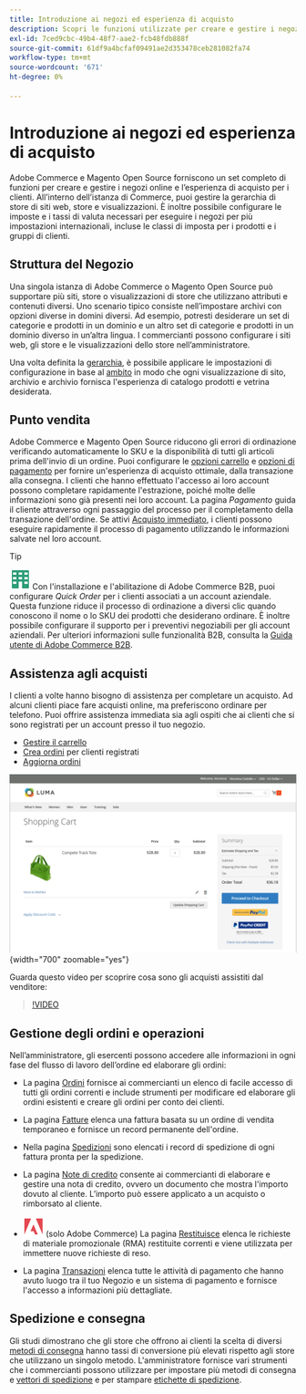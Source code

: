 ```yaml
---
title: Introduzione ai negozi ed esperienza di acquisto
description: Scopri le funzioni utilizzate per creare e gestire i negozi online e l’esperienza di acquisto per i clienti.
exl-id: 7ced9cbc-49b4-48f7-aae2-fcb48fdb888f
source-git-commit: 61df9a4bcfaf09491ae2d353478ceb281082fa74
workflow-type: tm+mt
source-wordcount: '671'
ht-degree: 0%

---
```


# Introduzione ai negozi ed esperienza di acquisto

Adobe Commerce e Magento Open Source forniscono un set completo di funzioni per creare e gestire i negozi online e l’esperienza di acquisto per i clienti. All’interno dell’istanza di Commerce, puoi gestire la gerarchia di store di siti web, store e visualizzazioni. È inoltre possibile configurare le imposte e i tassi di valuta necessari per eseguire i negozi per più impostazioni internazionali, incluse le classi di imposta per i prodotti e i gruppi di clienti.

## Struttura del Negozio

Una singola istanza di Adobe Commerce o Magento Open Source può supportare più siti, store o visualizzazioni di store che utilizzano attributi e contenuti diversi. Uno scenario tipico consiste nell’impostare archivi con opzioni diverse in domini diversi. Ad esempio, potresti desiderare un set di categorie e prodotti in un dominio e un altro set di categorie e prodotti in un dominio diverso in un’altra lingua. I commercianti possono configurare i siti web, gli store e le visualizzazioni dello store nell’amministratore.

Una volta definita la [gerarchia](stores.md), è possibile applicare le impostazioni di configurazione in base al [ambito](../getting-started/websites-stores-views.md#scope-settings) in modo che ogni visualizzazione di sito, archivio e archivio fornisca l&#39;esperienza di catalogo prodotti e vetrina desiderata.

## Punto vendita

Adobe Commerce e Magento Open Source riducono gli errori di ordinazione verificando automaticamente lo SKU e la disponibilità di tutti gli articoli prima dell&#39;invio di un ordine. Puoi configurare le [opzioni carrello](cart.md) e [opzioni di pagamento](checkout-process.md) per fornire un&#39;esperienza di acquisto ottimale, dalla transazione alla consegna. I clienti che hanno effettuato l&#39;accesso ai loro account possono completare rapidamente l&#39;estrazione, poiché molte delle informazioni sono già presenti nei loro account. La pagina _Pagamento_ guida il cliente attraverso ogni passaggio del processo per il completamento della transazione dell&#39;ordine. Se attivi [Acquisto immediato](checkout-instant-purchase.md), i clienti possono eseguire rapidamente il processo di pagamento utilizzando le informazioni salvate nel loro account.

>[!TIP]
>
>![Adobe Commerce B2B](../assets/b2b.svg) Con l&#39;installazione e l&#39;abilitazione di Adobe Commerce B2B, puoi configurare _Quick Order_ per i clienti associati a un account aziendale. Questa funzione riduce il processo di ordinazione a diversi clic quando conoscono il nome o lo SKU dei prodotti che desiderano ordinare. È inoltre possibile configurare il supporto per i preventivi negoziabili per gli account aziendali. Per ulteriori informazioni sulle funzionalità B2B, consulta la [Guida utente di Adobe Commerce B2B](https://experienceleague.adobe.com/docs/commerce-admin/b2b/introduction.html).

## Assistenza agli acquisti

I clienti a volte hanno bisogno di assistenza per completare un acquisto. Ad alcuni clienti piace fare acquisti online, ma preferiscono ordinare per telefono. Puoi offrire assistenza immediata sia agli ospiti che ai clienti che si sono registrati per un account presso il tuo negozio.

- [Gestire il carrello](shopping-assisted-cart-manage.md)
- [Crea ordini](customer-account-create-order.md) per clienti registrati
- [Aggiorna ordini](order-update.md)

![Carrello acquisti](./assets/storefront-cart-price-group-discount.png){width="700" zoomable="yes"}

Guarda questo video per scoprire cosa sono gli acquisti assistiti dal venditore:

>[!VIDEO](https://video.tv.adobe.com/v/343662/?quality=12)

## Gestione degli ordini e operazioni

Nell’amministratore, gli esercenti possono accedere alle informazioni in ogni fase del flusso di lavoro dell’ordine ed elaborare gli ordini:

- La pagina [Ordini](orders.md) fornisce ai commercianti un elenco di facile accesso di tutti gli ordini correnti e include strumenti per modificare ed elaborare gli ordini esistenti e creare gli ordini per conto dei clienti.

- La pagina [Fatture](invoices.md) elenca una fattura basata su un ordine di vendita temporaneo e fornisce un record permanente dell&#39;ordine.

- Nella pagina [Spedizioni](shipments.md) sono elencati i record di spedizione di ogni fattura pronta per la spedizione.

- La pagina [Note di credito](credit-memos.md) consente ai commercianti di elaborare e gestire una nota di credito, ovvero un documento che mostra l&#39;importo dovuto al cliente. L’importo può essere applicato a un acquisto o rimborsato al cliente.

- ![Adobe Commerce](../assets/adobe-logo.svg) (solo Adobe Commerce) La pagina [Restituisce](returns.md) elenca le richieste di materiale promozionale (RMA) restituite correnti e viene utilizzata per immettere nuove richieste di reso.

- La pagina [Transazioni](transactions.md) elenca tutte le attività di pagamento che hanno avuto luogo tra il tuo Negozio e un sistema di pagamento e fornisce l&#39;accesso a informazioni più dettagliate.

## Spedizione e consegna

Gli studi dimostrano che gli store che offrono ai clienti la scelta di diversi [metodi di consegna](delivery.md) hanno tassi di conversione più elevati rispetto agli store che utilizzano un singolo metodo. L&#39;amministratore fornisce vari strumenti che i commercianti possono utilizzare per impostare più metodi di consegna e [vettori di spedizione](carriers.md) e per stampare [etichette di spedizione](shipping-labels.md).
